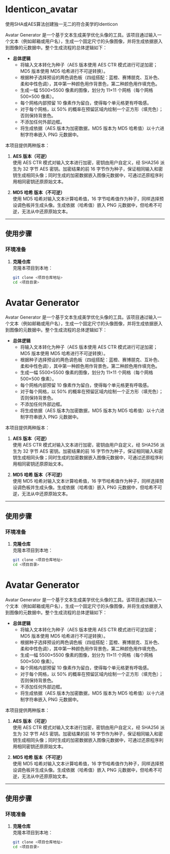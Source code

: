 # Identicon_avatar
使用SHA或AES算法创建独一无二的符合美学的Identicon

Avatar Generator 是一个基于文本生成美学优化头像的工具。该项目通过输入一个文本（例如邮箱或用户名），生成一个固定尺寸的头像图像，并将生成依据嵌入到图像的元数据中。整个生成流程的总体逻辑如下：

- **总体逻辑**  
  - 将输入文本转化为种子（AES 版本使用 AES CTR 模式进行可逆加密；MD5 版本使用 MD5 哈希进行不可逆转换）。
  - 根据种子选择预设的两色调色板（四组搭配：蓝橙、赛博朋克、互补色、柔和中性色调），其中第一种颜色用作背景色，第二种颜色用作填充色。
  - 生成一幅 5500×5500 像素的图像，划分为 11×11 个网格（每个网格 500×500 像素）。
  - 每个网格内部预留 10 像素作为留白，使得每个单元格更有呼吸感。
  - 对于每个网格，以 50% 的概率在预留区域内绘制一个正方形（填充色）；否则保持背景色。
  - 不添加任何外部边框。
  - 将生成依据（AES 版本为加密数据，MD5 版本为 MD5 哈希值）以十六进制字符串嵌入 PNG 元数据中。

本项目提供两种版本：

1. **AES 版本（可逆）**  
   使用 AES CTR 模式对输入文本进行加密，密钥由用户自定义，经 SHA256 派生为 32 字节 AES 密钥。加密结果的前 16 字节作为种子，保证相同输入和密钥生成相同头像；同时生成的加密数据嵌入图像元数据中，可通过还原程序利用相同密钥还原原始文本。

2. **MD5 哈希 版本（不可逆）**  
   使用 MD5 哈希对输入文本计算哈希值，16 字节哈希值作为种子，同样选择预设调色板并生成头像。生成依据（哈希值）嵌入 PNG 元数据中，但哈希不可逆，无法从中还原原始文本。

---

## 使用步骤

### 环境准备

1. **克隆仓库**  
   克隆本项目到本地：
   ```bash
   git clone <项目仓库地址>
   cd <项目目录>
# Avatar Generator

Avatar Generator 是一个基于文本生成美学优化头像的工具。该项目通过输入一个文本（例如邮箱或用户名），生成一个固定尺寸的头像图像，并将生成依据嵌入到图像的元数据中。整个生成流程的总体逻辑如下：

- **总体逻辑**  
  - 将输入文本转化为种子（AES 版本使用 AES CTR 模式进行可逆加密；MD5 版本使用 MD5 哈希进行不可逆转换）。
  - 根据种子选择预设的两色调色板（四组搭配：蓝橙、赛博朋克、互补色、柔和中性色调），其中第一种颜色用作背景色，第二种颜色用作填充色。
  - 生成一幅 5500×5500 像素的图像，划分为 11×11 个网格（每个网格 500×500 像素）。
  - 每个网格内部预留 10 像素作为留白，使得每个单元格更有呼吸感。
  - 对于每个网格，以 50% 的概率在预留区域内绘制一个正方形（填充色）；否则保持背景色。
  - 不添加任何外部边框。
  - 将生成依据（AES 版本为加密数据，MD5 版本为 MD5 哈希值）以十六进制字符串嵌入 PNG 元数据中。

本项目提供两种版本：

1. **AES 版本（可逆）**  
   使用 AES CTR 模式对输入文本进行加密，密钥由用户自定义，经 SHA256 派生为 32 字节 AES 密钥。加密结果的前 16 字节作为种子，保证相同输入和密钥生成相同头像；同时生成的加密数据嵌入图像元数据中，可通过还原程序利用相同密钥还原原始文本。

2. **MD5 哈希 版本（不可逆）**  
   使用 MD5 哈希对输入文本计算哈希值，16 字节哈希值作为种子，同样选择预设调色板并生成头像。生成依据（哈希值）嵌入 PNG 元数据中，但哈希不可逆，无法从中还原原始文本。

---

## 使用步骤

### 环境准备

1. **克隆仓库**  
   克隆本项目到本地：
   ```bash
   git clone <项目仓库地址>
   cd <项目目录>
# Avatar Generator

Avatar Generator 是一个基于文本生成美学优化头像的工具。该项目通过输入一个文本（例如邮箱或用户名），生成一个固定尺寸的头像图像，并将生成依据嵌入到图像的元数据中。整个生成流程的总体逻辑如下：

- **总体逻辑**  
  - 将输入文本转化为种子（AES 版本使用 AES CTR 模式进行可逆加密；MD5 版本使用 MD5 哈希进行不可逆转换）。
  - 根据种子选择预设的两色调色板（四组搭配：蓝橙、赛博朋克、互补色、柔和中性色调），其中第一种颜色用作背景色，第二种颜色用作填充色。
  - 生成一幅 5500×5500 像素的图像，划分为 11×11 个网格（每个网格 500×500 像素）。
  - 每个网格内部预留 10 像素作为留白，使得每个单元格更有呼吸感。
  - 对于每个网格，以 50% 的概率在预留区域内绘制一个正方形（填充色）；否则保持背景色。
  - 不添加任何外部边框。
  - 将生成依据（AES 版本为加密数据，MD5 版本为 MD5 哈希值）以十六进制字符串嵌入 PNG 元数据中。

本项目提供两种版本：

1. **AES 版本（可逆）**  
   使用 AES CTR 模式对输入文本进行加密，密钥由用户自定义，经 SHA256 派生为 32 字节 AES 密钥。加密结果的前 16 字节作为种子，保证相同输入和密钥生成相同头像；同时生成的加密数据嵌入图像元数据中，可通过还原程序利用相同密钥还原原始文本。

2. **MD5 哈希 版本（不可逆）**  
   使用 MD5 哈希对输入文本计算哈希值，16 字节哈希值作为种子，同样选择预设调色板并生成头像。生成依据（哈希值）嵌入 PNG 元数据中，但哈希不可逆，无法从中还原原始文本。

---

## 使用步骤

### 环境准备

1. **克隆仓库**  
   克隆本项目到本地：
   ```bash
   git clone <项目仓库地址>
   cd <项目目录>
